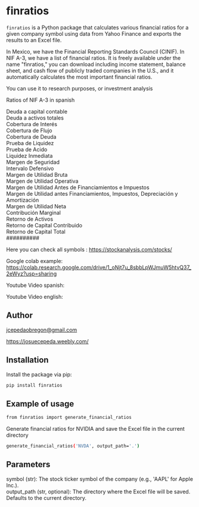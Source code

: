 # finratios

`finratios` is a Python package that calculates various financial ratios for a 
given company symbol using data from Yahoo Finance and exports the results to an Excel file.

In Mexico, we have the Financial Reporting Standards Council (CINIF). In NIF A-3, 
we have a list of financial ratios. 
It is freely available under the name "finratios," you can download including
income statement, balance sheet, and cash flow of publicly traded companies in the U.S., 
and it automatically calculates the most important financial ratios.

You can use it to research purposes, or investment analysis

Ratios of NIF A-3 in spanish

Deuda a capital contable \
Deuda a activos totales \
Cobertura de Interés \
Cobertura de Flujo \
Cobertura de Deuda \
Prueba de Liquidez \
Prueba de Acido \
Liquidez Inmediata \
Margen de Seguridad \
Intervalo Defensivo \
Margen de Utilidad Bruta \
Margen de Utilidad Operativa \
Margen de Utilidad Antes de Financiamientos e Impuestos \
Margen de Utilidad antes Financiamientos, Impuestos, Depreciación y Amortización \
Margen de Utilidad Neta \
Contribución Marginal \
Retorno de Activos \
Retorno de Capital Contribuido \
Retorno de Capital Total\
##########

Here you can check all symbols : https://stockanalysis.com/stocks/

Google colab example: https://colab.research.google.com/drive/1_oNjt7u_8sbbLpWJmuW5htvQ37_2eWyz?usp=sharing

Youtube Video spanish:

Youtube Video english:

## Author

jcepedaobregon@gmail.com

https://josuecepeda.weebly.com/

## Installation

Install the package via pip:

```bash
pip install finratios

```

## Example of usage
```bash
from finratios import generate_financial_ratios
```
Generate financial ratios for NVIDIA and save the Excel file in the current directory
```bash
generate_financial_ratios('NVDA', output_path='.')
```
## Parameters
symbol (str): The stock ticker symbol of the company (e.g., 'AAPL' for Apple Inc.). \
output_path (str, optional): The directory where the Excel file will be saved. Defaults to the current directory.
